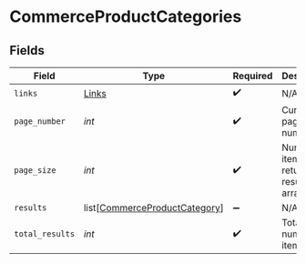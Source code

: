 # CommerceProductCategories


## Fields

| Field                                                                           | Type                                                                            | Required                                                                        | Description                                                                     |
| ------------------------------------------------------------------------------- | ------------------------------------------------------------------------------- | ------------------------------------------------------------------------------- | ------------------------------------------------------------------------------- |
| `links`                                                                         | [Links](../../models/shared/links.md)                                           | :heavy_check_mark:                                                              | N/A                                                                             |
| `page_number`                                                                   | *int*                                                                           | :heavy_check_mark:                                                              | Current page number.                                                            |
| `page_size`                                                                     | *int*                                                                           | :heavy_check_mark:                                                              | Number of items to return in results array.                                     |
| `results`                                                                       | list[[CommerceProductCategory](../../models/shared/commerceproductcategory.md)] | :heavy_minus_sign:                                                              | N/A                                                                             |
| `total_results`                                                                 | *int*                                                                           | :heavy_check_mark:                                                              | Total number of items.                                                          |